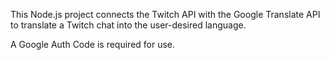 This Node.js project connects the Twitch API with the 
Google Translate API to translate a Twitch chat 
into the user-desired language.

A Google Auth Code is required for use.

